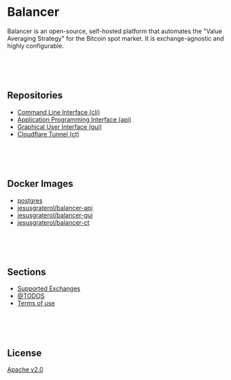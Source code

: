 # Balancer

Balancer is an open-source, self-hosted platform that automates the "Value Averaging Strategy" for the Bitcoin spot market. It is exchange-agnostic and highly configurable.





<br/><br/><br/>

## Repositories

- [Command Line Interface (cli)](https://github.com/bitcoin-balancer/cli)
- [Application Programming Interface (api)](https://github.com/bitcoin-balancer/api)
- [Graphical User Interface (gui)](https://github.com/bitcoin-balancer/gui)
- [Cloudflare Tunnel (ct)](https://github.com/bitcoin-balancer/ct)




<br/><br/><br/>

## Docker Images

- [postgres](https://hub.docker.com/_/postgres)
- [jesusgraterol/balancer-api](https://hub.docker.com/r/jesusgraterol/balancer-api)
- [jesusgraterol/balancer-gui](https://hub.docker.com/r/jesusgraterol/balancer-gui)
- [jesusgraterol/balancer-ct](https://hub.docker.com/r/jesusgraterol/balancer-ct)





<br/><br/><br/>

## Sections

- [Supported Exchanges](./sections/supported-exchanges/index.md)
- [@TODOS](./sections/todos/index.md)
- [Terms of use](./sections/terms-of-use/index.md)





<br/><br/><br/>

## License

[Apache v2.0](https://www.apache.org/licenses/LICENSE-2.0)